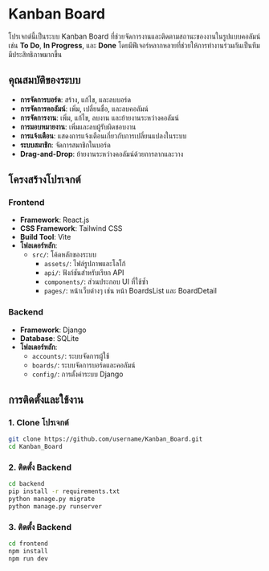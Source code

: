 # Kanban Board

โปรเจกต์นี้เป็นระบบ Kanban Board ที่ช่วยจัดการงานและติดตามสถานะของงานในรูปแบบคอลัมน์ เช่น **To Do**, **In Progress**, และ **Done** โดยมีฟีเจอร์หลากหลายที่ช่วยให้การทำงานร่วมกันเป็นทีมมีประสิทธิภาพมากขึ้น

## คุณสมบัติของระบบ
- **การจัดการบอร์ด**: สร้าง, แก้ไข, และลบบอร์ด
- **การจัดการคอลัมน์**: เพิ่ม, เปลี่ยนชื่อ, และลบคอลัมน์
- **การจัดการงาน**: เพิ่ม, แก้ไข, ลบงาน และย้ายงานระหว่างคอลัมน์
- **การมอบหมายงาน**: เพิ่มและลบผู้รับผิดชอบงาน
- **การแจ้งเตือน**: แสดงการแจ้งเตือนเกี่ยวกับการเปลี่ยนแปลงในระบบ
- **ระบบสมาชิก**: จัดการสมาชิกในบอร์ด
- **Drag-and-Drop**: ย้ายงานระหว่างคอลัมน์ด้วยการลากและวาง

## โครงสร้างโปรเจกต์

### Frontend
- **Framework**: React.js
- **CSS Framework**: Tailwind CSS
- **Build Tool**: Vite
- **โฟลเดอร์หลัก**:
  - `src/`: โค้ดหลักของระบบ
    - `assets/`: ไฟล์รูปภาพและโลโก้
    - `api/`: ฟังก์ชันสำหรับเรียก API
    - `components/`: ส่วนประกอบ UI ที่ใช้ซ้ำ
    - `pages/`: หน้าเว็บต่างๆ เช่น หน้า BoardsList และ BoardDetail

### Backend
- **Framework**: Django
- **Database**: SQLite
- **โฟลเดอร์หลัก**:
  - `accounts/`: ระบบจัดการผู้ใช้
  - `boards/`: ระบบจัดการบอร์ดและคอลัมน์
  - `config/`: การตั้งค่าระบบ Django

## การติดตั้งและใช้งาน

### 1. Clone โปรเจกต์
```bash
git clone https://github.com/username/Kanban_Board.git
cd Kanban_Board
```


### 2. ติดตั้ง Backend
```bash
cd backend
pip install -r requirements.txt
python manage.py migrate
python manage.py runserver
```

### 3. ติดตั้ง Backend
```bash
cd frontend
npm install
npm run dev
```